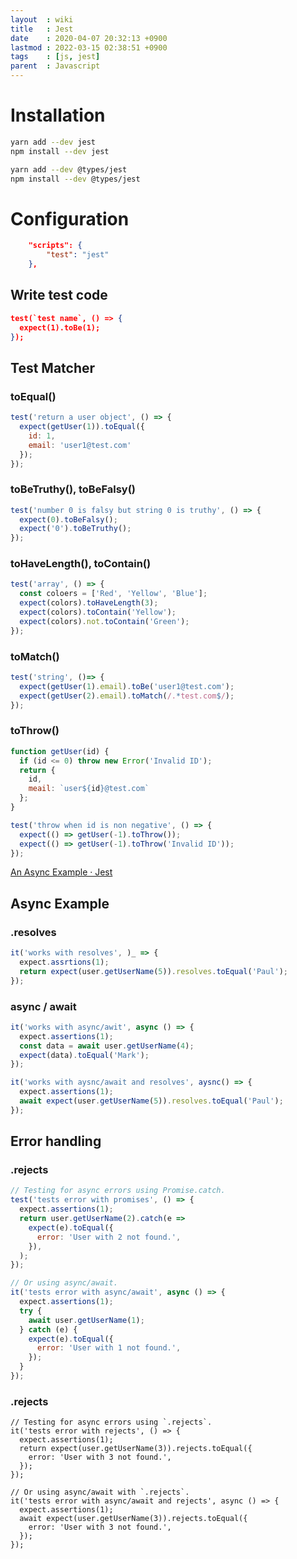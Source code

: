 ```yaml
---
layout  : wiki
title   : Jest
date    : 2020-04-07 20:32:13 +0900
lastmod : 2022-03-15 02:38:51 +0900
tags    : [js, jest]
parent  : Javascript
---
```


# Installation

```bash
yarn add --dev jest
npm install --dev jest

yarn add --dev @types/jest
npm install --dev @types/jest
```

# Configuration

```json
    "scripts": {
    	"test": "jest"
    },
```

## Write test code

```json
test(`test name`, () => {
  expect(1).toBe(1);
});
```

## Test Matcher

### toEqual()

```js
test('return a user object', () => {
  expect(getUser(1)).toEqual({
    id: 1,
    email: 'user1@test.com'
  });
});
```

### toBeTruthy(), toBeFalsy()

```js
test('number 0 is falsy but string 0 is truthy', () => {
  expect(0).toBeFalsy();
  expect('0').toBeTruthy();
});
```

### toHaveLength(), toContain()
```js
test('array', () => {
  const coloers = ['Red', 'Yellow', 'Blue'];
  expect(colors).toHaveLength(3);
  expect(colors).toContain('Yellow');
  expect(colors).not.toContain('Green');
});
```

### toMatch()

```js
test('string', ()=> {
  expect(getUser(1).email).toBe('user1@test.com');
  expect(getUser(2).email).toMatch(/.*test.com$/);
});
```

### toThrow()

```js
function getUser(id) {
  if (id <= 0) throw new Error('Invalid ID');
  return {
    id,
    meail: `user${id}@test.com`
  };
}

test('throw when id is non negative', () => {
  expect(() => getUser(-1).toThrow());
  expect(() => getUser(-1).toThrow('Invalid ID'));
});
```

[An Async Example · Jest](https://jestjs.io/docs/en/tutorial-async)

## Async Example

### .resolves

```js
it('works with resolves', )_ => {
  expect.assrtions(1);
  return expect(user.getUserName(5)).resolves.toEqual('Paul');
});
```

### async / await

```js
it('works with async/awit', async () => {
  expect.assertions(1);
  const data = await user.getUserName(4);
  expect(data).toEqual('Mark');
});

it('works with aysnc/await and resolves', aysnc() => {
  expect.assertions(1);
  await expect(user.getUserName(5)).resolves.toEqual('Paul');
});
```

## Error handling

### .rejects

```js
// Testing for async errors using Promise.catch.
test('tests error with promises', () => {
  expect.assertions(1);
  return user.getUserName(2).catch(e =>
    expect(e).toEqual({
      error: 'User with 2 not found.',
    }),
  );
});

// Or using async/await.
it('tests error with async/await', async () => {
  expect.assertions(1);
  try {
    await user.getUserName(1);
  } catch (e) {
    expect(e).toEqual({
      error: 'User with 1 not found.',
    });
  }
});
```

### .rejects

```
// Testing for async errors using `.rejects`.
it('tests error with rejects', () => {
  expect.assertions(1);
  return expect(user.getUserName(3)).rejects.toEqual({
    error: 'User with 3 not found.',
  });
});

// Or using async/await with `.rejects`.
it('tests error with async/await and rejects', async () => {
  expect.assertions(1);
  await expect(user.getUserName(3)).rejects.toEqual({
    error: 'User with 3 not found.',
  });
});
```
